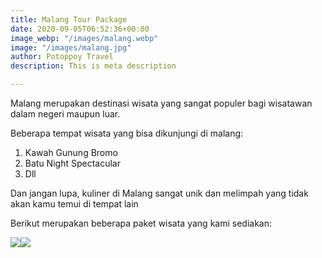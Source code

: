 ```yaml
---
title: Malang Tour Package
date: 2020-09-05T06:52:36+00:00
image_webp: "/images/malang.webp"
image: "/images/malang.jpg"
author: Potoppoy Travel
description: This is meta description

---
```

Malang merupakan destinasi wisata yang sangat populer bagi wisatawan dalam negeri maupun luar.

Beberapa tempat wisata yang bisa dikunjungi di malang:

1. Kawah Gunung Bromo
2. Batu Night Spectacular
3. Dll

Dan jangan lupa, kuliner di Malang sangat unik dan melimpah yang tidak akan kamu temui di tempat lain

Berikut merupakan beberapa paket wisata yang kami sediakan:

![](/images/3-pax-04-04.jpg)![](/images/5-pax-04.jpg)
